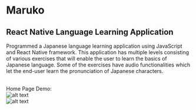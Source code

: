 # Maruko
## React Native Language Learning Application

Programmed a Japanese language learning application using JavaScript and React Native framework. This application has multiple levels consisting of various exercises that will enable the user to learn the basics of Japanese language. Some of the exercises have audio functionalities which let the end-user learn the pronunciation of Japanese characters.  

</BR>Home Page Demo:
</BR>![alt text](https://i.ibb.co/tqsVs7y/Language-Learning-App.png) 
</BR>![alt text](https://i.ibb.co/jTSdmb5/App4.png)
